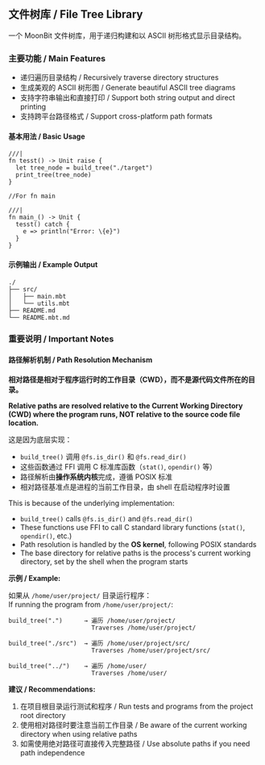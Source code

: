 ## 文件树库 / File Tree Library

一个 MoonBit 文件树库，用于递归构建和以 ASCII 树形格式显示目录结构。

### 主要功能 / Main Features

- 递归遍历目录结构 / Recursively traverse directory structures
- 生成美观的 ASCII 树形图 / Generate beautiful ASCII tree diagrams
- 支持字符串输出和直接打印 / Support both string output and direct printing
- 支持跨平台路径格式 / Support cross-platform path formats


#### 基本用法 / Basic Usage

```moonbit
///|
fn tesst() -> Unit raise {
  let tree_node = build_tree("./target")
  print_tree(tree_node)
}

//For fn main

///|
fn main_() -> Unit {
  tesst() catch {
    e => println("Error: \{e}")
  }
}
```

#### 示例输出 / Example Output

```
./
├── src/
│   ├── main.mbt
│   └── utils.mbt
├── README.md
└── README.mbt.md
```

### 重要说明 / Important Notes

#### 路径解析机制 / Path Resolution Mechanism

**相对路径是相对于程序运行时的工作目录（CWD），而不是源代码文件所在的目录。**

**Relative paths are resolved relative to the Current Working Directory (CWD) where the program runs, NOT relative to the source code file location.**

这是因为底层实现：
- `build_tree()` 调用 `@fs.is_dir()` 和 `@fs.read_dir()`
- 这些函数通过 FFI 调用 C 标准库函数（`stat()`, `opendir()` 等）
- 路径解析由**操作系统内核**完成，遵循 POSIX 标准
- 相对路径基准点是进程的当前工作目录，由 shell 在启动程序时设置

This is because of the underlying implementation:
- `build_tree()` calls `@fs.is_dir()` and `@fs.read_dir()`
- These functions use FFI to call C standard library functions (`stat()`, `opendir()`, etc.)
- Path resolution is handled by the **OS kernel**, following POSIX standards
- The base directory for relative paths is the process's current working directory, set by the shell when the program starts

**示例 / Example:**

如果从 `/home/user/project/` 目录运行程序：  
If running the program from `/home/user/project/`:

```
build_tree(".")      → 遍历 /home/user/project/
                       Traverses /home/user/project/

build_tree("./src")  → 遍历 /home/user/project/src/
                       Traverses /home/user/project/src/

build_tree("../")    → 遍历 /home/user/
                       Traverses /home/user/
```

**建议 / Recommendations:**

1. 在项目根目录运行测试和程序 / Run tests and programs from the project root directory
2. 使用相对路径时要注意当前工作目录 / Be aware of the current working directory when using relative paths
3. 如需使用绝对路径可直接传入完整路径 / Use absolute paths if you need path independence


